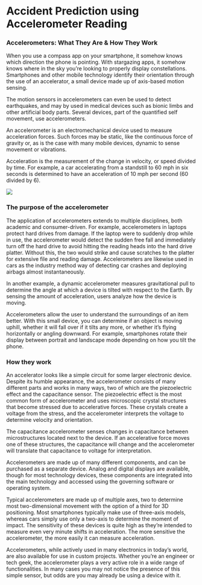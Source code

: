 # Accident Prediction using Accelerometer Reading

### Accelerometers: What They Are & How They Work ###

When you use a compass app on your smartphone, it somehow knows which direction the phone is pointing. With stargazing apps, it somehow knows where in the sky you’re looking to properly display constellations. Smartphones and other mobile technology identify their orientation through the use of an accelerator, a small device made up of axis-based motion sensing.

The motion sensors in accelerometers can even be used to detect earthquakes, and may by used in medical devices such as bionic limbs and other artificial body parts. Several devices, part of the quantified self movement, use accelerometers.

An accelerometer is an electromechanical device used to measure acceleration forces. Such forces may be static, like the continuous force of gravity or, as is the case with many mobile devices, dynamic to sense movement or vibrations.

Acceleration is the measurement of the change in velocity, or speed divided by time. For example, a car accelerating from a standstill to 60 mph in six seconds is determined to have an acceleration of 10 mph per second (60 divided by 6).

<img src="https://gblobscdn.gitbook.com/assets%2F-LEGLBX3AeXb13IcoB4Q%2F-LLBpepXZ5IOKCVukMzR%2F-LLBxauaGjLmX7e7DIFj%2Faccel-pitch-roll-yaw.jpg?alt=media&token=ea781fee-5291-4df4-a510-0eccc45b5398">

### The purpose of the accelerometer ###

The application of accelerometers extends to multiple disciplines, both academic and consumer-driven. For example, accelerometers in laptops protect hard drives from damage. If the laptop were to suddenly drop while in use, the accelerometer would detect the sudden free fall and immediately turn off the hard drive to avoid hitting the reading heads into the hard drive platter. Without this, the two would strike and cause scratches to the platter for extensive file and reading damage. Accelerometers are likewise used in cars as the industry method way of detecting car crashes and deploying airbags almost instantaneously.

In another example, a dynamic accelerometer measures gravitational pull to determine the angle at which a device is tilted with respect to the Earth. By sensing the amount of acceleration, users analyze how the device is moving.

Accelerometers allow the user to understand the surroundings of an item better. With this small device, you can determine if an object is moving uphill, whether it will fall over if it tilts any more, or whether it’s flying horizontally or angling downward. For example, smartphones rotate their display between portrait and landscape mode depending on how you tilt the phone.

### How they work ###

An accelerator looks like a simple circuit for some larger electronic device. Despite its humble appearance, the accelerometer consists of many different parts and works in many ways, two of which are the piezoelectric effect and the capacitance sensor. The piezoelectric effect is the most common form of accelerometer and uses microscopic crystal structures that become stressed due to accelerative forces. These crystals create a voltage from the stress, and the accelerometer interprets the voltage to determine velocity and orientation.

The capacitance accelerometer senses changes in capacitance between microstructures located next to the device. If an accelerative force moves one of these structures, the capacitance will change and the accelerometer will translate that capacitance to voltage for interpretation.

Accelerometers are made up of many different components, and can be purchased as a separate device. Analog and digital displays are available, though for most technology devices, these components are integrated into the main technology and accessed using the governing software or operating system.

Typical accelerometers are made up of multiple axes, two to determine most two-dimensional movement with the option of a third for 3D positioning. Most smartphones typically make use of three-axis models, whereas cars simply use only a two-axis to determine the moment of impact. The sensitivity of these devices is quite high as they’re intended to measure even very minute shifts in acceleration. The more sensitive the accelerometer, the more easily it can measure acceleration.

Accelerometers, while actively used in many electronics in today’s world, are also available for use in custom projects. Whether you’re an engineer or tech geek, the accelerometer plays a very active role in a wide range of functionalities. In many cases you may not notice the presence of this simple sensor, but odds are you may already be using a device with it.

